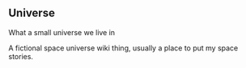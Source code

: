 ## Universe
What a small universe we live in

A fictional space universe wiki thing, usually a place to put my space stories.
